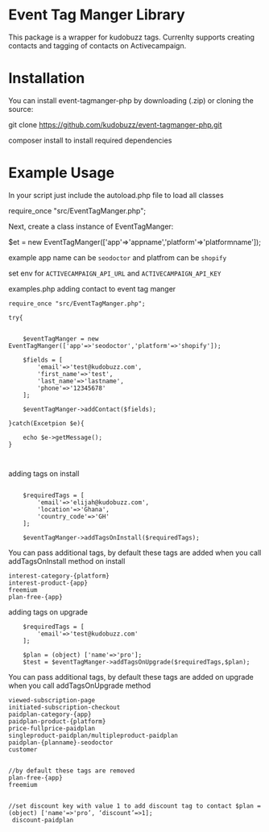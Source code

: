 Event Tag Manger Library
=========================
This package is a wrapper for kudobuzz tags. Currenlty supports creating contacts and tagging of contacts on Activecampaign. 


Installation
=========================
You can install event-tagmanger-php by downloading (.zip) or cloning the source:

git clone https://github.com/kudobuzz/event-tagmanger-php.git

composer install to install required dependencies

Example Usage
=========================

In your script just include the autoload.php file to load all classes

require_once "src/EventTagManger.php";

Next, create a class instance of EventTagManger:

$et = new EventTagManger(['app'=>'appname','platform'=>'platformname']);

example app name can be `seodoctor` and platfrom can be `shopify`

set env for `ACTIVECAMPAIGN_API_URL` and `ACTIVECAMPAIGN_API_KEY`

examples.php
adding contact to event tag manger
```
require_once "src/EventTagManger.php";

try{


    $eventTagManger = new EventTagManger(['app'=>'seodoctor','platform'=>'shopify']);

    $fields = [
        'email'=>'test@kudobuzz.com',
        'first_name'=>'test',
        'last_name'=>'lastname',
        'phone'=>'12345678'
    ];

    $eventTagManger->addContact($fields);

}catch(Excetpion $e){

    echo $e->getMessage();
}



```

adding tags on install
```

    $requiredTags = [
        'email'=>'elijah@kudobuzz.com',
        'location'=>'Ghana',
        'country_code'=>'GH'
    ];

    $eventTagManger->addTagsOnInstall($requiredTags);
```

You can pass additional tags, by default these tags are added  when you call addTagsOnInstall method on install
```
interest-category-{platform}
interest-product-{app}
freemium
plan-free-{app}
```

adding tags on upgrade
```
    $requiredTags = [
        'email'=>'test@kudobuzz.com'
    ];

    $plan = (object) ['name'=>'pro'];
    $test = $eventTagManger->addTagsOnUpgrade($requiredTags,$plan);
```
You can pass additional tags, by default these tags are added on upgrade when you call addTagsOnUpgrade method 
```
viewed-subscription-page
initiated-subscription-checkout
paidplan-category-{app}
paidplan-product-{platform}
price-fullprice-paidplan
singleproduct-paidplan/multipleproduct-paidplan
paidplan-{planname}-seodoctor
customer


//by default these tags are removed 
plan-free-{app}
freemium


//set discount key with value 1 to add discount tag to contact $plan = (object) ['name'=>'pro’, ‘discount’=>1];
 discount-paidplan
```
